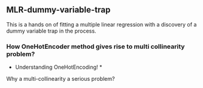 ## MLR-dummy-variable-trap
This is a hands on of fitting a multiple linear regression with a discovery of a dummy variable trap in the process.

### How OneHotEncoder method gives rise to multi collinearity problem?
* Understanding OneHotEncoding! *

Why a multi-collinearity a serious problem?

